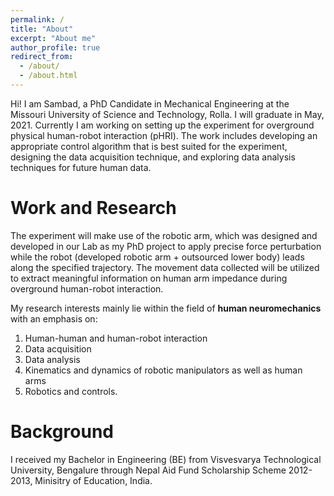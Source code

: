 ```yaml
---
permalink: /
title: "About"
excerpt: "About me"
author_profile: true
redirect_from: 
  - /about/
  - /about.html
---
```


Hi! I am Sambad, a PhD Candidate in Mechanical Engineering at the Missouri University of Science and Technology, Rolla. I will graduate in May, 2021. Currently I am working on setting up the experiment for overground physical human-robot interaction (pHRI). The work includes developing an appropriate control algorithm that is best suited for the experiment, designing the data acquisition technique, and exploring data analysis techniques for future human data.

Work and Research
======
The experiment will make use of the robotic arm, which was designed and developed in our Lab as my PhD project to apply precise force perturbation while the robot (developed robotic arm + outsourced lower body) leads along the specified trajectory. The movement data collected will be utilized to extract meaningful information on human arm impedance during overground human-robot interaction.

My research interests mainly lie within the field of **human neuromechanics** with an emphasis on: 
1. Human-human and human-robot interaction
1. Data acquisition
1. Data analysis
1. Kinematics and dynamics of robotic manipulators as well as human arms
1. Robotics and controls.

Background
======
I received my Bachelor in Engineering (BE) from Visvesvarya Technological University, Bengalure through Nepal Aid Fund Scholarship Scheme 2012-2013, Minisitry of Education, India.
